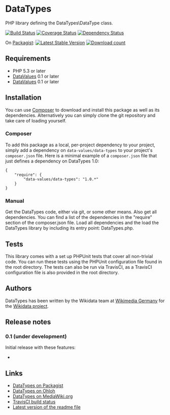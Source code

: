 # DataTypes

PHP library defining the DataTypes\DataType class.

[![Build Status](https://secure.travis-ci.org/wikimedia/mediawiki-extensions-DataTypes.png?branch=master)](http://travis-ci.org/wikimedia/mediawiki-extensions-DataTypes)
[![Coverage Status](https://coveralls.io/repos/wikimedia/mediawiki-extensions-DataTypes/badge.png?branch=master)](https://coveralls.io/r/wikimedia/mediawiki-extensions-DataTypes?branch=master)
[![Dependency Status](https://www.versioneye.com/package/php--data-values--data-types/badge.png)](https://www.versioneye.com/package/php--data-values--data-types)

On [Packagist](https://packagist.org/packages/data-values/data-types):
[![Latest Stable Version](https://poser.pugx.org/data-values/data-types/version.png)](https://packagist.org/packages/data-values/data-types)
[![Download count](https://poser.pugx.org/data-values/data-types/d/total.png)](https://packagist.org/packages/data-values/data-types)

## Requirements

* PHP 5.3 or later
* [DataValues](https://www.mediawiki.org/wiki/Extension:DataValues) 0.1 or later
* [DataValues](https://www.mediawiki.org/wiki/Extension:ValueValidators) 0.1 or later

## Installation

You can use [Composer](http://getcomposer.org/) to download and install
this package as well as its dependencies. Alternatively you can simply clone
the git repository and take care of loading yourself.

### Composer

To add this package as a local, per-project dependency to your project, simply add a
dependency on `data-values/data-types` to your project's `composer.json` file.
Here is a minimal example of a `composer.json` file that just defines a dependency on
DataTypes 1.0:

    {
        "require": {
            "data-values/data-types": "1.0.*"
        }
    }

### Manual

Get the DataTypes code, either via git, or some other means. Also get all dependencies.
You can find a list of the dependencies in the "require" section of the composer.json file.
Load all dependencies and the load the DataTypes library by including its entry point:
DataTypes.php.

## Tests

This library comes with a set up PHPUnit tests that cover all non-trivial code. You can run these
tests using the PHPUnit configuration file found in the root directory. The tests can also be run
via TravisCI, as a TravisCI configuration file is also provided in the root directory.

## Authors

DataTypes has been written by the Wikidata team at [Wikimedia Germany](https://wikimedia.de)
for the [Wikidata project](https://wikidata.org/).

## Release notes

### 0.1 (under development)

Initial release with these features:

*

## Links

* [DataTypes on Packagist](https://packagist.org/packages/data-values/data-types)
* [DataTypes on Ohloh](https://www.ohloh.net/p/DataTypesPHP)
* [DataTypes on MediaWiki.org](https://www.mediawiki.org/wiki/Extension:DataTypes)
* [TravisCI build status](https://travis-ci.org/wikimedia/mediawiki-extensions-DataTypes)
* [Latest version of the readme file](https://github.com/wikimedia/mediawiki-extensions-DataTypes/blob/master/README.md)